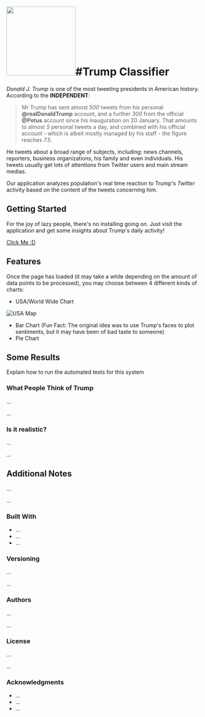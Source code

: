 
# <img src="http://vectorlogo4u.com/wp-content/uploads/2016/06/twitter-icon-vector.png" width="180">#Trump Classifier

*Donald J. Trump* is one of the most tweeting presidents in American history. 
According to the **INDEPENDENT**:
> Mr Trump has sent almost *500* tweets from his personal **@realDonaldTrump** account, 
and a further *300* from the official **@Potus** account since his inauguration on 20 January.
That amounts to almost *5* personal tweets a day, and combined with his
official account - which is albeit mostly managed by his staff - the figure reaches *7.5*.

He tweets about a broad range of subjects, including: news channels, reporters, business organizations, his family and even individuals. His tweets usually get lots of attentions from Twitter users and main stream medias.

Our application analyzes population's real time reaction to Trump's *Twitter* activity based on the content of the tweets concerning him.

## Getting Started
For the joy of lazy people, there's no installing going on. Just visit the application and get some insights about Trump's daily activity!

[Click Me :D](http://washeramedia.com/)

## Features
Once the page has loaded (it may take a while depending on the amount of data points to be processed), you may choose between 4 different kinds of charts:

* USA/World Wide Chart

![USA Map](https://media.giphy.com/media/l1J9GI4It9cmqS3y8/giphy.gif)
* Bar Chart (Fun Fact: The original idea was to use Trump's faces to plot sentiments, but it may have been of bad taste to someone)
* Pie Chart


## Some Results

Explain how to run the automated tests for this system

### What People Think of Trump
...

...

### Is it realistic?
...

...

## Additional Notes

...

...

### Built With

* ...
* ...
* ...

### Versioning

...

...

### Authors

...

...

### License
...

...

### Acknowledgments

* ...
* ...
* ...
